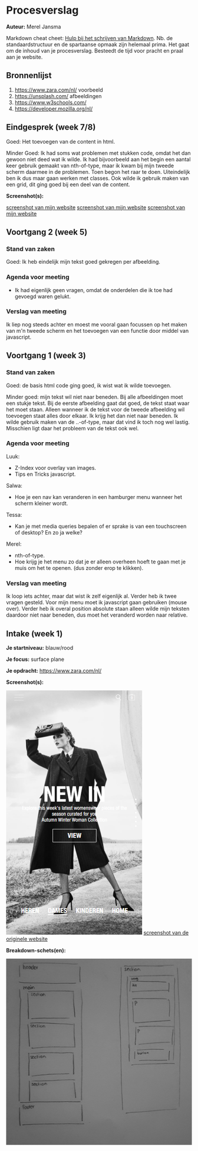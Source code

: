 # Procesverslag
**Auteur:** Merel Jansma

Markdown cheat cheet: [Hulp bij het schrijven van Markdown](https://github.com/adam-p/markdown-here/wiki/Markdown-Cheatsheet). Nb. de standaardstructuur en de spartaanse opmaak zijn helemaal prima. Het gaat om de inhoud van je procesverslag. Besteedt de tijd voor pracht en praal aan je website.



## Bronnenlijst
1. https://www.zara.com/nl/ voorbeeld
2. https://unsplash.com/ afbeeldingen
3. https://www.w3schools.com/ 
4. https://developer.mozilla.org/nl/ 



## Eindgesprek (week 7/8)

Goed:
Het toevoegen van de content in html.

Minder Goed:
Ik had soms wat problemen met stukken code, omdat het dan gewoon niet deed wat ik wilde. Ik had bijvoorbeeld aan het begin een aantal keer gebruik gemaakt van nth-of-type, maar ik kwam bij mijn tweede scherm daarmee in de problemen. Toen begon het raar te doen. Uiteindelijk ben ik dus maar gaan werken met classes. Ook wilde ik gebruik maken van een grid, dit ging goed bij een deel van de content.

**Screenshot(s):**

[screenshot van mijn website](images/10.png)
[screenshot van mijn website](images/11.png)
[screenshot van mijn website](images/12.png)


## Voortgang 2 (week 5)

### Stand van zaken

Goed:
Ik heb eindelijk mijn tekst goed gekregen per afbeelding. 

### Agenda voor meeting
- Ik had eigenlijk geen vragen, omdat de onderdelen die ik toe had gevoegd waren gelukt. 

### Verslag van meeting
Ik liep nog steeds achter en moest me vooral gaan focussen op het maken van m'n tweede scherm en het toevoegen van een functie door middel van javascript.



## Voortgang 1 (week 3)

### Stand van zaken

Goed:
de basis html code ging goed, ik wist wat ik wilde toevoegen.

Minder goed:
mijn tekst wil niet naar beneden. Bij alle afbeeldingen moet een stukje tekst. Bij de eerste afbeelding gaat dat goed, de tekst staat waar het moet staan. Alleen wanneer ik de tekst voor de tweede afbeelding wil toevoegen staat alles door elkaar. Ik krijg het dan niet naar beneden. Ik wilde gebruik maken van de ..-of-type, maar dat vind ik toch nog wel lastig. Misschien ligt daar het probleem van de tekst ook wel. 


### Agenda voor meeting

Luuk: 
- Z-Index voor overlay van images.
- Tips en Tricks javascript.

Salwa:
- Hoe je een nav kan veranderen in een hamburger menu wanneer het scherm kleiner wordt.

Tessa:
- Kan je met media queries bepalen of er sprake is van een touchscreen of desktop? En zo ja welke?

Merel:
- nth-of-type.
- Hoe krijg je het menu zo dat je er alleen overheen hoeft te gaan met je muis om het te openen. (dus zonder erop te klikken).

### Verslag van meeting

Ik loop iets achter, maar dat wist ik zelf eigenlijk al. Verder heb  ik twee vragen gesteld. Voor mijn menu moet ik javascript gaan gebruiken (mouse over). Verder heb ik overal position absolute staan alleen wilde mijn teksten daardoor niet naar beneden, dus moet het veranderd worden naar relative.  



## Intake (week 1)

**Je startniveau:** blauw/rood

**Je focus:** surface plane

**Je opdracht:** https://www.zara.com/nl/

**Screenshot(s):**

![screenshot van de originele website](images/13.png) 
[screenshot van de originele website](images/14.png)  


**Breakdown-schets(en):**

![-voorlopige breakdownschets(en) van een of beide pagina's van de site die je gaat maken-](images/15.jpg)

